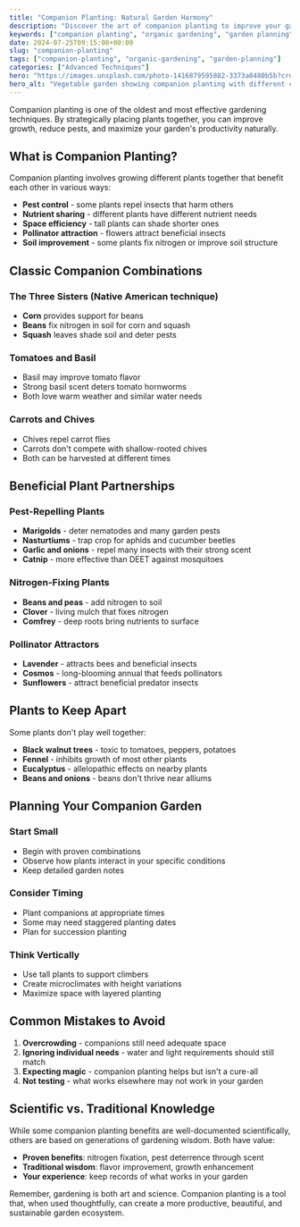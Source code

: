```yaml
---
title: "Companion Planting: Natural Garden Harmony"
description: "Discover the art of companion planting to improve your garden naturally. Learn proven plant combinations that boost growth, reduce pests, and maximize productivity."
keywords: ["companion planting", "organic gardening", "garden planning", "natural pest control", "plant partnerships"]
date: 2024-07-25T09:15:00+00:00
slug: "companion-planting"
tags: ["companion-planting", "organic-gardening", "garden-planning"]
categories: ["Advanced Techniques"]
hero: "https://images.unsplash.com/photo-1416879595882-3373a0480b5b?crop=entropy&cs=tinysrgb&fit=crop&fm=jpg&h=600&ixid=M3w3ODY1NzN8MHwxfHNlYXJjaHwxfHxjb21wYW5pb24lMjBwbGFudGluZyUyMGdhcmRlbiUyMHZlZ2V0YWJsZXN8ZW58MHwwfHx8MTc1NDE2NTgzOHww&ixlib=rb-4.1.0&q=80&w=1200"
hero_alt: "Vegetable garden showing companion planting with different crops growing together"
---
```


Companion planting is one of the oldest and most effective gardening techniques. By strategically placing plants together, you can improve growth, reduce pests, and maximize your garden's productivity naturally.

## What is Companion Planting?

Companion planting involves growing different plants together that benefit each other in various ways:

- **Pest control** - some plants repel insects that harm others
- **Nutrient sharing** - different plants have different nutrient needs
- **Space efficiency** - tall plants can shade shorter ones
- **Pollinator attraction** - flowers attract beneficial insects
- **Soil improvement** - some plants fix nitrogen or improve soil structure

## Classic Companion Combinations

### The Three Sisters (Native American technique)
- **Corn** provides support for beans
- **Beans** fix nitrogen in soil for corn and squash
- **Squash** leaves shade soil and deter pests

### Tomatoes and Basil
- Basil may improve tomato flavor
- Strong basil scent deters tomato hornworms
- Both love warm weather and similar water needs

### Carrots and Chives
- Chives repel carrot flies
- Carrots don't compete with shallow-rooted chives
- Both can be harvested at different times

## Beneficial Plant Partnerships

### Pest-Repelling Plants
- **Marigolds** - deter nematodes and many garden pests
- **Nasturtiums** - trap crop for aphids and cucumber beetles
- **Garlic and onions** - repel many insects with their strong scent
- **Catnip** - more effective than DEET against mosquitoes

### Nitrogen-Fixing Plants
- **Beans and peas** - add nitrogen to soil
- **Clover** - living mulch that fixes nitrogen
- **Comfrey** - deep roots bring nutrients to surface

### Pollinator Attractors
- **Lavender** - attracts bees and beneficial insects
- **Cosmos** - long-blooming annual that feeds pollinators
- **Sunflowers** - attract beneficial predator insects

## Plants to Keep Apart

Some plants don't play well together:

- **Black walnut trees** - toxic to tomatoes, peppers, potatoes
- **Fennel** - inhibits growth of most other plants
- **Eucalyptus** - allelopathic effects on nearby plants
- **Beans and onions** - beans don't thrive near alliums

## Planning Your Companion Garden

### Start Small
- Begin with proven combinations
- Observe how plants interact in your specific conditions
- Keep detailed garden notes

### Consider Timing
- Plant companions at appropriate times
- Some may need staggered planting dates
- Plan for succession planting

### Think Vertically
- Use tall plants to support climbers
- Create microclimates with height variations
- Maximize space with layered planting

## Common Mistakes to Avoid

1. **Overcrowding** - companions still need adequate space
2. **Ignoring individual needs** - water and light requirements should still match
3. **Expecting magic** - companion planting helps but isn't a cure-all
4. **Not testing** - what works elsewhere may not work in your garden

## Scientific vs. Traditional Knowledge

While some companion planting benefits are well-documented scientifically, others are based on generations of gardening wisdom. Both have value:

- **Proven benefits**: nitrogen fixation, pest deterrence through scent
- **Traditional wisdom**: flavor improvement, growth enhancement
- **Your experience**: keep records of what works in your garden

Remember, gardening is both art and science. Companion planting is a tool that, when used thoughtfully, can create a more productive, beautiful, and sustainable garden ecosystem.
